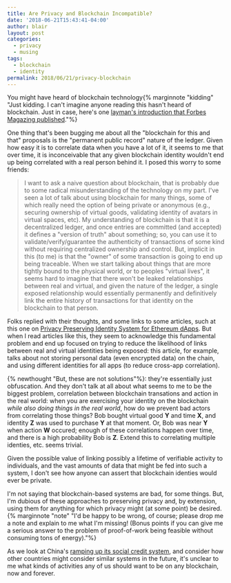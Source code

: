 ```yaml
---
title: Are Privacy and Blockchain Incompatible?
date: '2018-06-21T15:43:41-04:00'
author: blair
layout: post
categories:
  - privacy
  - musing
tags:
  - blockchain
  - identity
permalink: 2018/06/21/privacy-blockchain
---
```

You might have heard of blockchain technology{% marginnote "kidding" "Just kidding. I can't imagine anyone reading this hasn't heard of blockchain.  Just in case, here's one [layman's introduction that Forbes Magazing published](https://www.forbes.com/sites/bernardmarr/2017/01/24/a-complete-beginners-guide-to-blockchain/#5e330fc56e60)."%}

One thing that's been bugging me about all the "blockchain for this and that" proposals is the "permanent public record" nature of the ledger.  Given how easy it is to correlate data when you have a lot of it, it seems to me that over time, it is inconceivable that any given blockchain identity wouldn't end up being correlated with a real person behind it.  I posed this worry to some friends:

> I want to ask a naive question about blockchain, that is probably due to some radical misunderstanding of the technology on my part.  I've seen a lot of talk about using blockchain for many things, some of which really need the option of being private or anonymous (e.g., securing ownership of virtual goods, validating identity of avatars in virtual spaces, etc).  My understanding of blockchain is that it is a decentralized ledger, and once entries are committed (and accepted) it defines a "version of truth" about something;  so, you can use it to validate/verify/guarantee the authenticity of transactions of some kind without requiring centralized ownership and control. But, implicit in this (to me) is that the "owner" of some transaction is going to end up being traceable. When we start talking about things that are more tightly bound to the physical world, or to peoples "virtual lives", it seems hard to imagine that there won't be leaked relationships between real and virtual, and given the nature of the ledger, a single exposed relationship would essentially permanently and definitively link the entire history of transactions for that identity on the blockchain to that person.

Folks replied with their thoughts, and some links to some articles, such at this one on [Privacy Preserving Identity System for Ethereum dApps](https://medium.com/uport/privacy-preserving-identity-system-for-ethereum-dapps-a3352d1a93e8). But when I read articles like this, they seem to acknowledge this fundamental problem and end up focused on trying to reduce the likelihood of links between real and virtual identities being exposed: this article, for example, talks about not storing personal data (even encrypted data) on the chain, and using different identities for all apps (to reduce cross-app correlation). 

{% newthought "But, these are not solutions"%}:  they're essentially just obfuscation.  And they don't talk at all about what seems to me to be the biggest problem, correlation between blockchain transations and action in the real world:  when you are exercising your identity on the blockchain _while also doing things in the real world_, how do we prevent bad actors from correlating those things?  Bob bought virtual good **Y** and time **X**, and identity **Z** was used to purchase **Y** at that moment. Or, Bob was near **Y** when action **W** occured; enough of these correlations happen over time, and there is a high probability Bob is **Z**.  Extend this to correlating multiple identies, etc. seems trivial.

Given the possible value of linking possibly a lifetime of verifiable activity to individuals, and the vast amounts of data that might be fed into such a system, I don't see how anyone can assert that blockchain identies would ever be private.

I'm not saying that blockchain-based systems are bad, for some things.  But, I'm dubious of these approaches to preserving privacy and, by extension, using them for anything for which privacy might (at some point) be desired.{% marginnote "note" "I'd be happy to be wrong, of course;  please drop me a note and explain to me what I'm missing!  (Bonus points if you can give me a serious answer to the problem of proof-of-work being feasible without consuming tons of energy)."%}

As we look at China's [ramping up its social credit system](https://www.brookings.edu/blog/techtank/2018/06/18/chinas-social-credit-system-spreads-to-more-daily-transactions/), and consider how other countries might consider similar systems in the future, it's unclear to me what kinds of activities any of us should want to be on any blockchain, now and forever.
